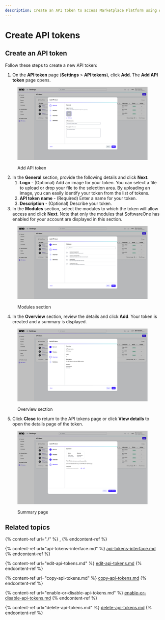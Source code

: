 ```yaml
---
description: Create an API token to access Marketplace Platform using APIs
---
```


# Create API tokens

## Create an API token

Follow these steps to create a new API token:

1. On the **API token** page (**Settings** > **API tokens**), click **Add**. The **Add API token** page opens.

<figure><img src="../../../.gitbook/assets/image (404).png" alt=""><figcaption><p>Add API token</p></figcaption></figure>

2. In the **General** section, provide the following details and click **Next**.
   1. **Logo** - (Optional) Add an image for your token. You can select a file to upload or drop your file to the selection area. By uploading an image, you can easily identify your token from the list of tokens.&#x20;
   2. **API token name** - (Required) Enter a name for your token.&#x20;
   3. **Description** - (Optional) Describe your token.
3. In the **Modules** section, select the modules to which the token will allow access and click **Next**. Note that only the modules that SoftwareOne has enabled for your account are displayed in this section.

<figure><img src="../../../.gitbook/assets/image (405).png" alt=""><figcaption><p>Modules section</p></figcaption></figure>

4. In the **Overview** section, review the details and click **Add**. Your token is created and a summary is displayed.&#x20;

<figure><img src="../../../.gitbook/assets/image (406).png" alt=""><figcaption><p>Overview section</p></figcaption></figure>

5. Click **Close** to return to the API tokens page or click **View details** to open the details page of the token.&#x20;

<figure><img src="../../../.gitbook/assets/image (407).png" alt=""><figcaption><p>Summary page</p></figcaption></figure>

## Related topics

{% content-ref url="./" %}
[.](./)
{% endcontent-ref %}

{% content-ref url="api-tokens-interface.md" %}
[api-tokens-interface.md](api-tokens-interface.md)
{% endcontent-ref %}

{% content-ref url="edit-api-tokens.md" %}
[edit-api-tokens.md](edit-api-tokens.md)
{% endcontent-ref %}

{% content-ref url="copy-api-tokens.md" %}
[copy-api-tokens.md](copy-api-tokens.md)
{% endcontent-ref %}

{% content-ref url="enable-or-disable-api-tokens.md" %}
[enable-or-disable-api-tokens.md](enable-or-disable-api-tokens.md)
{% endcontent-ref %}

{% content-ref url="delete-api-tokens.md" %}
[delete-api-tokens.md](delete-api-tokens.md)
{% endcontent-ref %}
